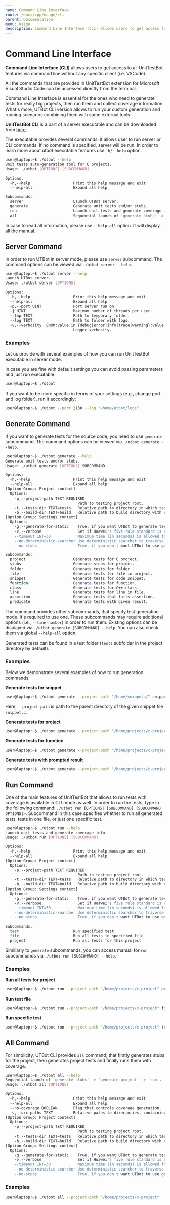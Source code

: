 ```yaml
---
name: Command Line Interface
route: /docs/cpp/usage/cli
parent: Documentation
menu: Usage
description: Command Line Interface (CLI) allows users to get access to all UnitTestBot features via command line without any specific client (i.e. VSCode). 
---
```


# Command Line Interface

**Command Line Interface (CLI)** allows users to get access to all UnitTestBot features via command line without any specific client (i.e. VSCode).

All the commands that are provided in UnitTestBot extension for Microsoft Visual Studio Code can be accessed directly from the terminal.

Command Line Interface is essential for the ones who need to generate tests for really big projects, then run them and collect coverage information.
What's more, UTBot CLI version allows to run your custom generation and running scenarios combining them with some external tools.


**UnitTestBot CLI** is a part of a server executable and can be downloaded from [here](/install). 

The executable provides several commands: it allows user to run server or CLI commands. 
If no command is specified, server will be run.
In order to learn more about utbot executable features use `-h/--help` option.

```sh
user@laptop:~$ ./utbot --help
Unit tests auto-generation tool for C projects.
Usage: ./utbot [OPTIONS] [SUBCOMMAND]

Options:
  -h,--help                   Print this help message and exit
  --help-all                  Expand all help

Subcommands:
  server                      Launch UTBot server.
  generate                    Generate unit tests and/or stubs.
  run                         Launch unit tests and generate coverage info.
  all                         Sequential launch of 'generate stubs' -> 'generate project' -> 'run'.
```

In case to read all information, please use `--help-all` option. It will display all the manual.

## Server Command

In order to run UTBot in server mode, please use `server` subcommand. 
The command options can be viewed via `./utbot server --help`.

```sh
user@laptop:~$ ./utbot server --help
Launch UTBot server.
Usage: ./utbot server [OPTIONS]

Options:
  -h,--help                   Print this help message and exit
  --help-all                  Expand all help
  -p,--port UINT              Port server run on.
  -j UINT                     Maximum number of threads per user.
  --tmp TEXT                  Path to temporary folder.
  --log TEXT                  Path to folder with logs.
  -v,--verbosity  ENUM:value in {debug|error|info|trace|warning}:value in {debug->1,error->-2,info->0,trace->9,warning->-1} OR {1,-2,0,9,-1}
                              Logger verbosity.
```

### Examples
Let us provide with several examples of how you can run UnitTestBot executable in server mode.

In case you are fine with default settings you can avoid passing parameters and just run executable. 

```sh
user@laptop:~$ ./utbot
```

If you want to be more specific in terms of your settings (e.g., change port and log folder), run it accordingly:

```sh
user@laptop:~$ ./utbot --port 2130 --log "/home/utbot/logs".
```



## Generate Command

If you want to generate tests for the source code, you need to use `generate` subcommand. 
The command options can be viewed via `./utbot generate --help`.

```sh
user@laptop:~$ ./utbot generate --help
Generate unit tests and/or stubs.
Usage: ./utbot generate [OPTIONS] SUBCOMMAND

Options:
  -h,--help                   Print this help message and exit
  --help-all                  Expand all help
[Option Group: Project context]
  Options:
    -p,--project-path TEXT REQUIRED
                                Path to testing project root.
    -t,--tests-dir TEXT=tests   Relative path to directory in which tests will be generated.
    -b,--build-dir TEXT=build   Relative path to build directory with compile_commands.json and/or coverage.json.
[Option Group: Settings context]
  Options:
    -g,--generate-for-static    True, if you want UTBot to generate tests for static functions.
    -v,--verbose                Set if Huawei's five rule standard is required.
    --timeout INT=30            Maximum time (in seconds) is allowed for generation tests per function. Set to non-positive number to disable it.
    --no-deterministic-searcher Use deterministic searcher to traverse bitcode in the same way every time. It may significantly slow down generation.
    --no-stubs                  True, if you don't want UTBot to use generated stubs from <testsDir>/stubs folder instead real files.

Subcommands:
  project                     Generate tests for C project.
  stubs                       Generate stubs for project.
  folder                      Generate tests for folder.
  file                        Generate tests for file in project.
  snippet                     Generate tests for code snippet.
  function                    Generate tests for function.
  class                       Generate tests for C++ class.
  line                        Generate tests for line in file.
  assertion                   Generate tests that fails assertion.
  predicate                   Generate tests with given result.
```

The command provides other subcommands, that specify test generation mode. It's required to use one.
These subcommands  may require additional options (i.e., `--line-number`) in order to run them. 
Existing options can be displayed via `./utbot generate [SUBCOMMAND] --help`. You can also check them via global `--help-all` option.

Generated tests can be found in a test folder (`tests` subfolder in the project directory by default).


### Examples
Below we demonstrate several examples of how to run generation commands.

**Generate tests for snippet**

```sh
user@laptop:~$ ./utbot generate --project-path "/home/snippets/" snippet --file-path "home/snippets/snippet.c"
```

Here, `--project-path` is path to the parent directory of the given snippet file  `snippet.c`.   

**Generate tests for project**
```sh
user@laptop:~$ ./utbot generate --project-path "/home/projects/c-project" project
```

**Generate tests for function**
```sh
user@laptop:~$ ./utbot generate --project-path "/home/projects/c-project" function --file-path /home/projects/c-project/complex_structs.c --line-number 39
```

**Generate tests with prompted result**
```sh
user@laptop:~$ ./utbot generate --project-path "/home/projects/c-project/"  predicate --file-path "/home/projects/c-project/basic_functions.c" --line-number 5 --predicate == --return-value 11 --validation-type int32
```


## Run Command
One of the main features of UnitTestBot that allows to run tests with coverage is available in CLI mode as well.
In order to run the tests, type in the following command: `./utbot run [OPTIONS] [SUBCOMMAND] [SUBCOMMAND OPTIONS]>`. 
Subcommand in this case specifies whether to run all generated tests, tests in one file, or just one specific test.  

```sh
user@laptop:~$ ./utbot run --help
Launch unit tests and generate coverage info.
Usage: ./utbot run [OPTIONS] [SUBCOMMAND]

Options:
  -h,--help                   Print this help message and exit
  --help-all                  Expand all help
[Option Group: Project context]
  Options:
    -p,--project-path TEXT REQUIRED
                                Path to testing project root.
    -t,--tests-dir TEXT=tests   Relative path to directory in which tests will be generated.
    -b,--build-dir TEXT=build   Relative path to build directory with compile_commands.json and/or coverage.json.
[Option Group: Settings context]
  Options:
    -g,--generate-for-static    True, if you want UTBot to generate tests for static functions.
    -v,--verbose                Set if Huawei's five rule standard is required.
    --timeout INT=30            Maximum time (in seconds) is allowed for generation tests per function. Set to non-positive number to disable it.
    --no-deterministic-searcher Use deterministic searcher to traverse bitcode in the same way every time. It may significantly slow down generation.
    --no-stubs                  True, if you don't want UTBot to use generated stubs from <testsDir>/stubs folder instead real files.

Subcommands:
  test                        Run specified test
  file                        Run all tests in specified file
  project                     Run all tests for this project
```
Similiarly to `generate` subcommands, you can access manual for `run` subcommands via `./utbot run [SUBCOMMAND] --help`.

### Examples

**Run all tests for project**

```sh
user@laptop:~$ ./utbot run --project-path "/home/projects/c-project" project
```

**Run test file**

```sh
user@laptop:~$ ./utbot run --project-path "/home/projects/c-project" file --file-path "home/projects/c-project/tests/basic_functions_test.cpp"  
```

**Run specific test**
```sh
user@laptop:~$ ./utbot run --project-path "/home/projects/c-project" test --file-path "/home/projects/c-project/tests/basic_functions_test.cpp" --test-suite "regression" --test-name "max__test_1"
```

## All Command

For simplicity, UTBot CLI provides `all` command, that firstly generates stubs for the project, then generates project tests and finally runs them with coverage.

```sh
user@laptop:~$ ./utbot all --help
Sequential launch of 'generate stubs' -> 'generate project' -> 'run'.
Usage: ./utbot all [OPTIONS]

Options:
  -h,--help                   Print this help message and exit
  --help-all                  Expand all help
  --no-coverage BOOLEAN       Flag that controls coverage generation.
  -s,--src-paths TEXT         Relative paths to directories, containing source files. Separate each path with comma.
[Option Group: Project context]
  Options:
    -p,--project-path TEXT REQUIRED
                                Path to testing project root.
    -t,--tests-dir TEXT=tests   Relative path to directory in which tests will be generated.
    -b,--build-dir TEXT=build   Relative path to build directory with compile_commands.json and/or coverage.json.
[Option Group: Settings context]
  Options:
    -g,--generate-for-static    True, if you want UTBot to generate tests for static functions.
    -v,--verbose                Set if Huawei's five rule standard is required.
    --timeout INT=30            Maximum time (in seconds) is allowed for generation tests per function. Set to non-positive number to disable it.
    --no-deterministic-searcher Use deterministic searcher to traverse bitcode in the same way every time. It may significantly slow down generation.
    --no-stubs                  True, if you don't want UTBot to use generated stubs from <testsDir>/stubs folder instead real files.
```

### Examples

```sh
user@laptop:~$ ./utbot all --project-path "/home/projects/c-project"
```

